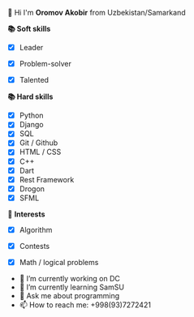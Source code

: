 👋 Hi I'm **Oromov Akobir** from Uzbekistan/Samarkand 




**📚 Soft skills**
 - [x] Leader
 - [x] Problem-solver
 - [x] Talented
 
 
 **📚 Hard skills**
 - [x] Python
 - [x] Django 
 - [x] SQL
 - [x] Git / Github
 - [x] HTML / CSS 
 - [x] C++
 - [x] Dart
 - [x] Rest Framework
 - [x] Drogon
 - [x] SFML

🚀 **Interests**
 - [x] Algorithm
 - [x] Contests
 - [x] Math / logical problems





- 🔭 I’m currently working on DC
- 🌱 I’m currently learning SamSU
- 💬 Ask me about programming
- 📫 How to reach me: +998(93)7272421

